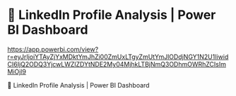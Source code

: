 # 💼 LinkedIn Profile Analysis | Power BI Dashboard
https://app.powerbi.com/view?r=eyJrIjoiYTAyZjYxMDktYmJhZi00ZmUxLTgyZmUtYmJlODdjNGY1N2U1IiwidCI6IjQ2ODQ3YjcwLWZlZDYtNDE2My04MjhkLTBjNmQ3ODhmOWRhZCIsImMiOjl9

💼 LinkedIn Profile Analysis | Power BI Dashboard
